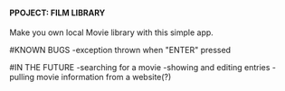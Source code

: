 #### PPOJECT: FILM LIBRARY ###
Make you own local Movie library with this simple app.

#KNOWN BUGS
-exception thrown when "ENTER" pressed

#IN THE FUTURE
-searching for a movie
-showing and editing entries
-pulling movie information from a website(?)
